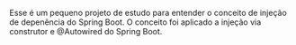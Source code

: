 Esse é um pequeno projeto de estudo para entender o conceito de injeção de depenência do Spring Boot. O conceito foi aplicado a injeção via construtor e @Autowired do Spring Boot.
